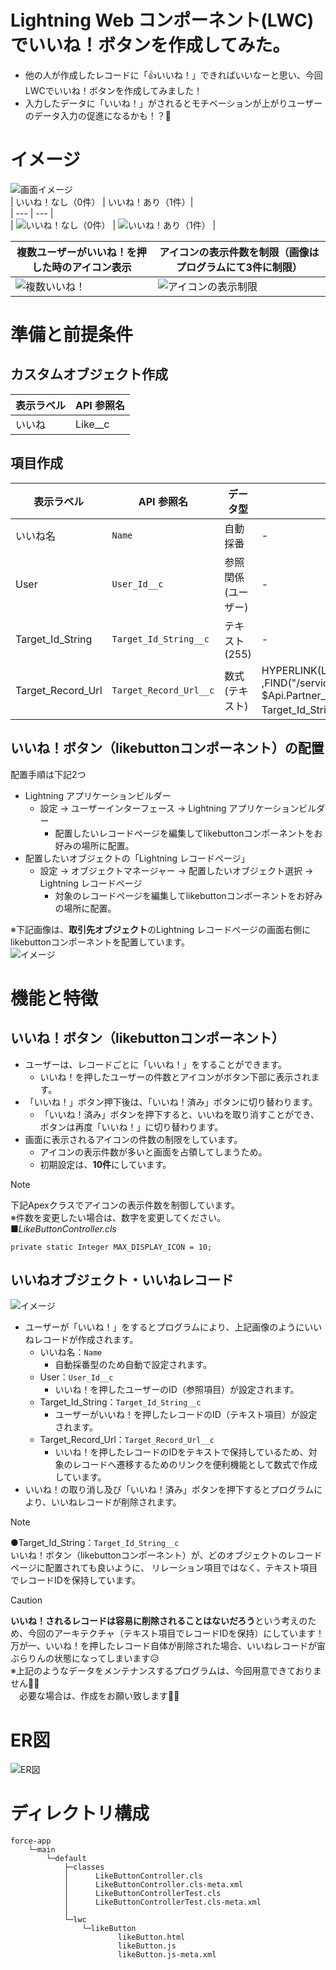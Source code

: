 # Lightning Web コンポーネント(LWC)でいいね！ボタンを作成してみた。  
* 他の人が作成したレコードに「👍いいね！」できればいいなーと思い、今回LWCでいいね！ボタンを作成してみました！  
* 入力したデータに「いいね！」がされるとモチベーションが上がりユーザーのデータ入力の促進になるかも！？📝  

# イメージ  
![画面イメージ](/docs/screen_image.png)  
| いいね！なし（0件） | いいね！あり（1件）|  
| --- | --- |  
| ![いいね！なし（0件）](/docs/no_like.png) | ![いいね！あり（1件）](/docs/one_like.png) |  

| 複数ユーザーがいいね！を押した時のアイコン表示 | アイコンの表示件数を制限（画像はプログラムにて3件に制限） |  
| --- | --- |  
| ![複数いいね！](/docs/multiple_likes.png) | ![アイコンの表示制限](/docs/icon_display_restrictions.png) |  

# 準備と前提条件  
## カスタムオブジェクト作成
| 表示ラベル | API 参照名 |  
| --- | --- |  
| いいね | Like__c |  

## 項目作成
| 表示ラベル | API 参照名 | データ型 | 数式 |  
| --- | --- | --- | --- |  
| いいね名 | `Name` | 自動採番 | - |  
| User | `User_Id__c` | 参照関係(ユーザー) | - |  
| Target_Id_String | `Target_Id_String__c` | テキスト(255) | - |  
| Target_Record_Url | `Target_Record_Url__c` | 数式 (テキスト) | HYPERLINK(LEFT($Api.Partner_Server_URL_350 ,FIND("/services/Soap/", $Api.Partner_Server_URL_350))& Target_Id_String__c, "レコードへ遷移") |  

## いいね！ボタン（likebuttonコンポーネント）の配置  
配置手順は下記2つ  
* Lightning アプリケーションビルダー  
  * 設定 → ユーザーインターフェース → Lightning アプリケーションビルダー  
    * 配置したいレコードページを編集してlikebuttonコンポーネントをお好みの場所に配置。  
* 配置したいオブジェクトの「Lightning レコードページ」  
  * 設定 → オブジェクトマネージャー → 配置したいオブジェクト選択 → Lightning レコードページ  
    * 対象のレコードページを編集してlikebuttonコンポーネントをお好みの場所に配置。  

※下記画像は、**取引先オブジェクト**のLightning レコードページの画面右側にlikebuttonコンポーネントを配置しています。  
![イメージ](/docs/lightning_application_builder.png)  

# 機能と特徴  
## いいね！ボタン（likebuttonコンポーネント）
* ユーザーは、レコードごとに「いいね！」をすることができます。  
  * いいね！を押したユーザーの件数とアイコンがボタン下部に表示されます。  
* 「いいね！」ボタン押下後は、「いいね！済み」ボタンに切り替わります。  
  * 「いいね！済み」ボタンを押下すると、いいねを取り消すことができ、ボタンは再度「いいね！」に切り替わります。  
* 画面に表示されるアイコンの件数の制限をしています。  
  * アイコンの表示件数が多いと画面を占領してしまうため。  
  * 初期設定は、**10件**にしています。  
> [!NOTE]
> 下記Apexクラスでアイコンの表示件数を制御しています。  
> ※件数を変更したい場合は、数字を変更してください。  
> ■*LikeButtonController.cls*  
> ```
> private static Integer MAX_DISPLAY_ICON = 10;
> ```

## いいねオブジェクト・いいねレコード
![イメージ](/docs/like_record.png)  
* ユーザーが「いいね！」をするとプログラムにより、上記画像のようにいいねレコードが作成されます。  
  * いいね名：`Name`  
    * 自動採番型のため自動で設定されます。  
  * User：`User_Id__c`  
    * いいね！を押したユーザーのID（参照項目）が設定されます。  
  * Target_Id_String：`Target_Id_String__c`  
    * ユーザーがいいね！を押したレコードのID（テキスト項目）が設定されます。  
  * Target_Record_Url：`Target_Record_Url__c`  
    * いいね！を押したレコードのIDをテキストで保持しているため、対象のレコードへ遷移するためのリンクを便利機能として数式で作成しています。  
* いいね！の取り消し及び「いいね！済み」ボタンを押下するとプログラムにより、いいねレコードが削除されます。  

> [!NOTE]  
> ●Target_Id_String：`Target_Id_String__c`  
> いいね！ボタン（likebuttonコンポーネント）が、どのオブジェクトのレコードページに配置されても良いように、
> リレーション項目ではなく、テキスト項目でレコードIDを保持しています。  

> [!CAUTION]
>  **いいね！されるレコードは容易に削除されることはないだろう**という考えのため、今回のアーキテクチャ（テキスト項目でレコードIDを保持）にしています！  
> 万が一、いいね！を押したレコード自体が削除された場合、いいねレコードが宙ぶらりんの状態になってしまいます😥  
> ※上記のようなデータをメンテナンスするプログラムは、今回用意できておりません🙇‍♂️  
> 　必要な場合は、作成をお願い致します🙇‍♂️  


# ER図
![ER図](/docs/er_diagram.png)  

# ディレクトリ構成
```
force-app
    └─main
        └─default
            ├─classes
            │      LikeButtonController.cls
            │      LikeButtonController.cls-meta.xml
            │      LikeButtonControllerTest.cls
            │      LikeButtonControllerTest.cls-meta.xml
            │
            └─lwc
                └─likeButton
                        likeButton.html
                        likeButton.js
                        likeButton.js-meta.xml
```
